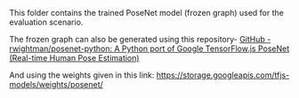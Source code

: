 This folder contains the trained PoseNet model (frozen graph) used for the evaluation scenario.

The frozen graph can also be generated using this repository- [GitHub - rwightman/posenet-python: A Python port of Google TensorFlow.js PoseNet (Real-time Human Pose Estimation)](https://github.com/rwightman/posenet-python/tree/master)

And using the weights given in this link: https://storage.googleapis.com/tfjs-models/weights/posenet/
